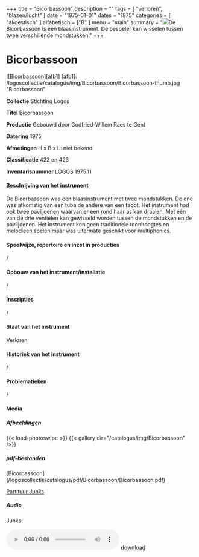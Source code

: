 +++
title = "Bicorbassoon"
description = ""
tags = [
  "verloren",
  "blazen/lucht"
]
date = "1975-01-01"
dates = "1975"
categories = [
  "akoestisch"
]
alfabetisch = ["B"
]
menu = "main"
summary = "<a href='/logoscollectie/catalogus/1975/bicorbassoon'><img src='/logoscollectie/catalogus/img/Bicorbassoon/Bicorbassoon-thumb.jpg'></a>De Bicorbassoon is een blaasinstrument. De bespeler kan wisselen tussen twee verschillende mondstukken."
+++


# Bicorbassoon

![Bicorbassoon][afb1]
[afb1]: /logoscollectie/catalogus/img/Bicorbassoon/Bicorbassoon-thumb.jpg "Bicorbassoon"

**Collectie**
Stichting Logos

**Titel**
Bicorbassoon

**Productie**
Gebouwd door Godfried-Willem Raes te Gent

**Datering**
1975

**Afmetingen**
H x B x L: niet bekend

**Classificatie**
422 en 423

**Inventarisnummer**
LOGOS 1975.11

#### Beschrijving van het instrument
De Bicorbassoon was een blaasinstrument met twee mondstukken. De ene was afkomstig van een tuba de andere van een fagot. Het instrument had ook twee paviljoenen waarvan er één rond haar as kan draaien. Met één van de drie ventielen kan gewisseld worden tussen de mondstukken en de paviljoenen. Het instrument kon geen traditionele toonhoogtes en melodieën spelen maar was uitermate geschikt voor multiphonics.

#### Speelwijze, repertoire en inzet in producties
/

#### Opbouw van het instrument/installatie
/

#### Inscripties
/

#### Staat van het instrument
Verloren

#### Historiek van het instrument
/

#### Problematieken
/

#### Media
##### Afbeeldingen
{{< load-photoswipe >}}
{{< gallery dir="/catalogus/img/Bicorbassoon" />}}

##### pdf-bestanden
[Bicorbassoon] (/logoscollectie/catalogus/pdf/Bicorbassoon/Bicorbassoon.pdf)

[Partituur Junks](/logoscollectie/catalogus/pdf/Bicorbassoon/Partituur%20junks.pdf)

##### Audio
Junks:

<audio controls>
<source src="/logoscollectie/catalogus/audio/Bicorbassoon/Junks_IV_CR3.2.wav" type="audio/wav">
<source src="/logoscollectie/catalogus/audio/Bicorbassoon/Junks_IV_CR3.2.wav" type="audio/x-wav">
</audio>
<a href="/logoscollectie/catalogus/audio/Bicorbassoon/Junks_IV_CR3.2.wav"><i class="fa fa-download" aria-hidden="true"></i>
download</a>
